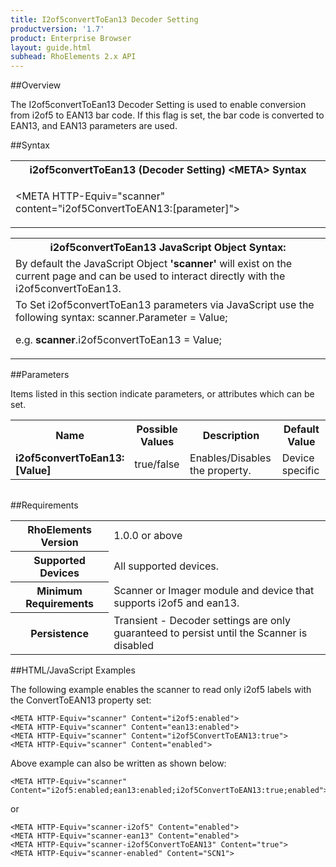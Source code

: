 ```yaml
---
title: I2of5convertToEan13 Decoder Setting
productversion: '1.7'
product: Enterprise Browser
layout: guide.html
subhead: RhoElements 2.x API
---
```


##Overview

The I2of5convertToEan13 Decoder Setting is used to enable conversion from i2of5 to EAN13 bar code. If this flag is set, the bar code is converted to EAN13, and EAN13 parameters are used.

##Syntax

<table class="re-table"><tr><th class="tableHeading">i2of5convertToEan13 (Decoder Setting) &lt;META&gt; Syntax
</th></tr><tr><td class="clsSyntaxCells clsOddRow"><p>&lt;META HTTP-Equiv="scanner" content="i2of5ConvertToEAN13:[parameter]"&gt;</p></td></tr></table>
<table class="re-table"><tr><th class="tableHeading">i2of5convertToEan13 JavaScript Object Syntax:</th></tr><tr><td class="clsSyntaxCells clsOddRow">
By default the JavaScript Object <b>'scanner'</b> will exist on the current page and can be used to interact directly with the i2of5convertToEan13.
</td></tr><tr><td class="clsSyntaxCells clsEvenRow">
To Set i2of5convertToEan13 parameters via JavaScript use the following syntax: scanner.Parameter = Value;
<P />e.g. <b>scanner</b>.i2of5convertToEan13 = Value;
</td></tr></table>

##Parameters


Items listed in this section indicate parameters, or attributes which can be set.
<table class="re-table"><col width="20%" /><col width="20%" /><col width="38%" /><col width="22%" /><tr><th class="tableHeading">Name</th><th class="tableHeading">Possible Values</th><th class="tableHeading">Description</th><th class="tableHeading">Default Value</th></tr><tr><td class="clsSyntaxCells clsOddRow"><b>i2of5convertToEan13:[Value]
</b></td><td class="clsSyntaxCells clsOddRow">true/false</td><td class="clsSyntaxCells clsOddRow">Enables/Disables the property.</td><td class="clsSyntaxCells clsOddRow">Device specific</td></tr></table>
<table class="re-table"><col width="78%" /><col width="8%" /><col width="1%" /><col width="5%" /><col width="1%" /><col width="5%" /><col width="2%" /></table>





##Requirements

<table class="re-table"><tr><th class="tableHeading">RhoElements Version</th><td class="clsSyntaxCell clsEvenRow">1.0.0 or above
</td></tr><tr><th class="tableHeading">Supported Devices</th><td class="clsSyntaxCell clsOddRow">All supported devices.</td></tr><tr><th class="tableHeading">Minimum Requirements</th><td class="clsSyntaxCell clsOddRow">Scanner or Imager module and device that supports i2of5 and ean13.</td></tr><tr><th class="tableHeading">Persistence</th><td class="clsSyntaxCell clsEvenRow">Transient - Decoder settings are only guaranteed to persist until the Scanner is disabled</td></tr></table>


##HTML/JavaScript Examples

The following example enables the scanner to read only i2of5 labels with the ConvertToEAN13 property set:

	<META HTTP-Equiv="scanner" Content="i2of5:enabled">
	<META HTTP-Equiv="scanner" Content="ean13:enabled">
	<META HTTP-Equiv="scanner" Content="i2of5ConvertToEAN13:true">
	<META HTTP-Equiv="scanner" Content="enabled">
	
Above example can also be written as shown below:

	<META HTTP-Equiv="scanner" Content="i2of5:enabled;ean13:enabled;i2of5ConvertToEAN13:true;enabled">
	
or

	<META HTTP-Equiv="scanner-i2of5" Content="enabled">
	<META HTTP-Equiv="scanner-ean13" Content="enabled">
	<META HTTP-Equiv="scanner-i2of5ConvertToEAN13" Content="true">
	<META HTTP-Equiv="scanner-enabled" Content="SCN1">
	





